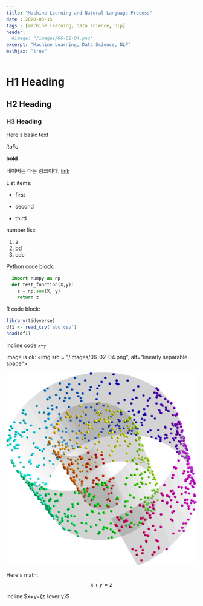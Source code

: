 ```yaml
---
title: "Machine Learning and Natural Language Process"
date : 2020-03-15
tags : [machine learning, data science, nlp]
header:
  #image: "/images/06-02-04.png"
excerpt: "Machine Learning, Data Science, NLP"
mathjax: "true"
---
```

# H1 Heading

## H2 Heading

### H3 Heading

Here's basic text

*italic*

**bold**

네이버는 다음 링크이다. [link](https://naver.com)

List items:
* first
+ second
- third

number list:
1. a
2. bd
3. cdc

Python code block:
```python
  import numpy as np
  def test_function(X,y):
    z = np.sum(X, y)
    return z
```

R code block:
```r
library(tidyverse)
df1 <- read_csv('abc.csv')
head(df1)
```

incline code `x+y`

image is ok:
<img src = "/images/06-02-04.png", alt="linearly separable space">

![alt](/images/06-02-04.png)

Here's math:
$$x+y = z$$

incline $x+y={z \over y}$
